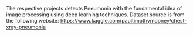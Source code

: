 The respective projects detects Pneumonia with the fundamental idea of image processing using deep learning techniques. Dataset source is from the following website: https://www.kaggle.com/paultimothymooney/chest-xray-pneumonia
